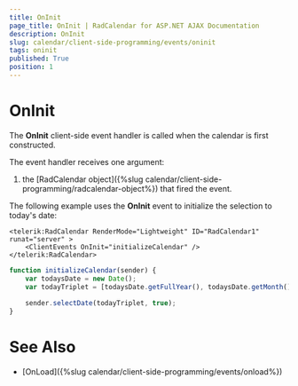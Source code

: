 ```yaml
---
title: OnInit
page_title: OnInit | RadCalendar for ASP.NET AJAX Documentation
description: OnInit
slug: calendar/client-side-programming/events/oninit
tags: oninit
published: True
position: 1
---
```


# OnInit



The **OnInit** client-side event handler is called when the calendar is first constructed.


The event handler receives one argument:

1. the [RadCalendar object]({%slug calendar/client-side-programming/radcalendar-object%}) that fired the event.

The following example uses the **OnInit** event to initialize the selection to today's date:

````ASPNET
<telerik:RadCalendar RenderMode="Lightweight" ID="RadCalendar1" runat="server" >
    <ClientEvents OnInit="initializeCalendar" />
</telerik:RadCalendar>
````
````JavaScript
function initializeCalendar(sender) {
	var todaysDate = new Date();
	var todayTriplet = [todaysDate.getFullYear(), todaysDate.getMonth() + 1, todaysDate.getDate()];
	
	sender.selectDate(todayTriplet, true);
}
````


# See Also

 * [OnLoad]({%slug calendar/client-side-programming/events/onload%})
